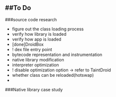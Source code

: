 ##To Do
---
###source code research
* figure out the class loading process
* verify how library is loaded
* verify how app is loaded
* [done]DroidBox
* ! dex file entry point
* bytecode representation and instrumentation
* native library modification
* interpreter optimization
* ! disable optimization option -> refer to TaintDroid
* whether class can be reloaded(hotswap)
* 

###Native library case study

